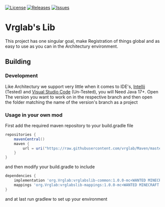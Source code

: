 [![License](https://img.shields.io/github/license/vrglab/VrglabsLib)](LICENSE.txt) [![Releases](https://img.shields.io/github/v/release/vrglab/VrglabsLib)](https://github.com/vrglab/VrglabsLib/releases) [![Issues](https://img.shields.io/bitbucket/issues/vrglab/VrglabsLib)](https://github.com/vrglab/VrglabsLib/issues)
# Vrglab's Lib

This project has one singular goal, make Registration of things global and as easy to use as you can in the Architectury environment.

## Building

### Development
Like Architectury we support very little when it comes to IDE's, [Intellij](https://www.jetbrains.com/idea/) (Tested) and [Visual Studio Code](https://code.visualstudio.com) (Un-Tested), you will Need Java 17+.
Open The version you want to work on in the respective branch and then open the folder matching the name of the version's branch as a project

### Usage in your own mod
First add the required maven repository to your build.gradle file
``` groovy
repositories {
    mavenCentral()
    maven {
        url = uri("https://raw.githubusercontent.com/vrglab/Maven/master/")
    }
}
```
and then modify your build.gradle to include 
``` groovy
dependencies {
    implementation 'org.Vrglab:vrglabslib-common:1.0.0-mc<WANTED MINECRAFT VERSION>'
    mappings 'org.Vrglab:vrglabslib-mappings:1.0.0-mc<WANTED MINECRAFT VERSION>@tiny'
}
```
and at last run gradlew to set up your environment